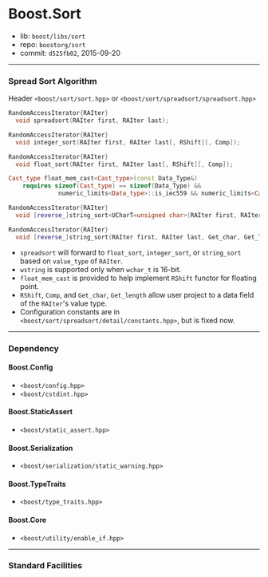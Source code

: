 # Boost.Sort

* lib: `boost/libs/sort`
* repo: `boostorg/sort`
* commit: `d525fb02`, 2015-09-20

------
### Spread Sort Algorithm

Header `<boost/sort/sort.hpp>` or `<boost/sort/spreadsort/spreadsort.hpp>`

```c++
RandomAccessIterator{RAIter}
  void spreadsort(RAIter first, RAIter last);

RandomAccessIterator{RAIter}
  void integer_sort(RAIter first, RAIter last[, RShift][, Comp]);

RandomAccessIterator{RAIter}
  void float_sort(RAIter first, RAIter last[, RShift][, Comp]);

Cast_type float_mem_cast<Cast_type>(const Data_Type&)
    requires sizeof(Cast_type) == sizeof(Data_Type) &&
              numeric_limits<Data_type>::is_iec559 && numeric_limits<Cast_type>::is_integer;

RandomAccessIterator{RAIter}
  void [reverse_]string_sort<UCharT=unsigned char>(RAIter first, RAIter last);

RandomAccessIterator{RAIter}
  void [reverse_]string_sort(RAIter first, RAIter last, Get_char, Get_length[, Comp]);
```

* `spreadsort` will forward to `float_sort`, `integer_sort`, or `string_sort` based on `value_type` of `RAIter`.
* `wstring` is supported only when `wchar_t` is 16-bit.
* `float_mem_cast` is provided to help implement `RShift` functor for floating point.
* `RShift`, `Comp`, and `Get_char`, `Get_length` allow user project to a data field of the `RAIter`'s value type.
* Configuration constants are in `<boost/sort/spreadsort/detail/constants.hpp>`, but is fixed now.

------
### Dependency

#### Boost.Config

* `<boost/config.hpp>`
* `<boost/cstdint.hpp>`

#### Boost.StaticAssert

* `<boost/static_assert.hpp>`

#### Boost.Serialization

* `<boost/serialization/static_warning.hpp>`

#### Boost.TypeTraits

* `<boost/type_traits.hpp>`

#### Boost.Core

* `<boost/utility/enable_if.hpp>`

------
### Standard Facilities
